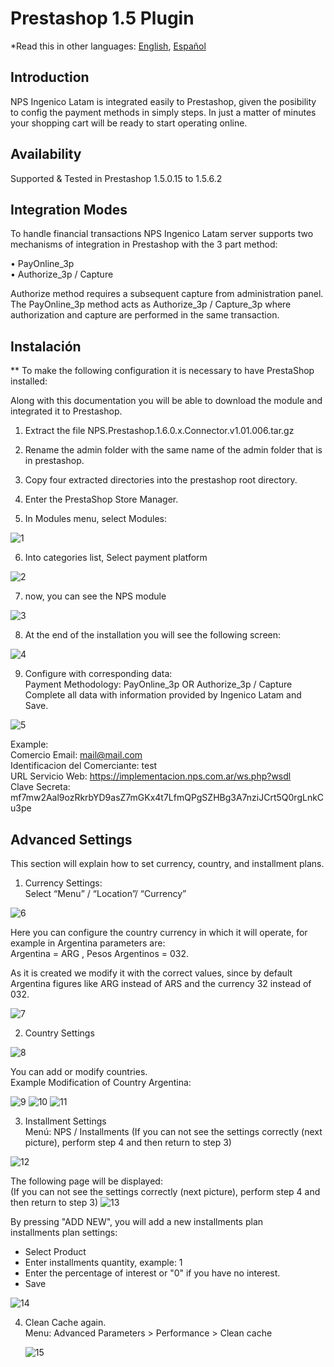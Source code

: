 # Prestashop 1.5 Plugin

*Read this in other languages: [English](README.md), [Español](README.es.md)

## Introduction

NPS Ingenico Latam is integrated easily to Prestashop, given the posibility to config the payment methods in simply steps. In just a matter of minutes your shopping cart will be ready to start operating online.

## Availability

Supported & Tested in Prestashop 1.5.0.15 to 1.5.6.2

## Integration Modes

To handle financial transactions NPS Ingenico Latam server supports two mechanisms of integration in Prestashop with the 3 part method:     

•	PayOnline_3p  
•	Authorize_3p / Capture 

Authorize method requires a subsequent capture from administration panel.       
The PayOnline_3p method acts as Authorize_3p / Capture_3p where authorization and capture are performed in the same transaction.        


## Instalación

** To make the following configuration it is necessary to have PrestaShop installed: 

Along with this documentation you will be able to download the module and integrated it to Prestashop.

1. Extract the file NPS.Prestashop.1.6.0.x.Connector.v1.01.006.tar.gz

2. Rename the admin folder with the same name of the admin folder that is in prestashop.

3. Copy four extracted directories into the prestashop root directory.

4. Enter the PrestaShop Store Manager.

5. In Modules menu, select Modules:

  ![1](https://cloud.githubusercontent.com/assets/24914148/25497145/fb4e84b4-2b59-11e7-855f-aa7f03ac9818.png)

6. Into categories list, Select payment platform

  ![2](https://cloud.githubusercontent.com/assets/24914148/25497146/fb5a29cc-2b59-11e7-8293-a3e4babac965.png)

7. now, you can see the NPS module

  ![3](https://cloud.githubusercontent.com/assets/24914148/25497147/fb7b3964-2b59-11e7-8f65-052c30cca726.png)

8.	At the end of the installation you will see the following screen:

  ![4](https://cloud.githubusercontent.com/assets/24914148/25497148/fb80d98c-2b59-11e7-89aa-fea05c2df69c.png)

9.	Configure with corresponding data:   
  Payment Methodology: PayOnline_3p OR Authorize_3p / Capture   
  Complete all data with information provided by Ingenico Latam and Save.   

  ![5](https://cloud.githubusercontent.com/assets/24914148/25497149/fb8f0f5c-2b59-11e7-8358-ad93fdbe80d7.png)

  Example:    
   Comercio Email: mail@mail.com       
   Identificacion del Comerciante: test        
   URL Servicio Web: https://implementacion.nps.com.ar/ws.php?wsdl     
   Clave Secreta: mf7mw2Aal9ozRkrbYD9asZ7mGKx4t7LfmQPgSZHBg3A7nziJCrt5Q0rgLnkCu3pe    


## Advanced Settings

This section will explain how to set currency, country, and installment plans.

1.	Currency Settings:        
  Select “Menu” / “Location”/ “Currency”

  ![6](https://cloud.githubusercontent.com/assets/24914148/25497136/fb0eb6ae-2b59-11e7-87ce-b946f0fe7279.png)

  Here you can configure the country currency in which it will operate, for example in Argentina parameters are:    
  Argentina = ARG   ,  Pesos Argentinos = 032.        
  
  As it is created we modify it with the correct values, since by default Argentina figures like ARG instead of ARS and the currency 32 instead of 032.
  
  ![7](https://cloud.githubusercontent.com/assets/24914148/25497135/fb0eb780-2b59-11e7-9b25-7901d5f31dec.png)

2. Country Settings

  ![8](https://cloud.githubusercontent.com/assets/24914148/25497137/fb102322-2b59-11e7-98c6-e127ac203503.png)

  You can add or modify countries.       
  Example Modification of Country Argentina:
  
  ![9](https://cloud.githubusercontent.com/assets/24914148/25497138/fb12bfec-2b59-11e7-871e-bc76425b81d4.png)
  ![10](https://cloud.githubusercontent.com/assets/24914148/25497139/fb16eeb4-2b59-11e7-98ef-f1ee0fcbeeab.png)
  ![11](https://cloud.githubusercontent.com/assets/24914148/25497140/fb1ec968-2b59-11e7-964c-d21fbfd647b4.png)

3. Installment Settings   
  Menú: NPS / Installments (If you can not see the settings correctly (next picture), perform step 4 and then return to step 3)

  ![12](https://cloud.githubusercontent.com/assets/24914148/25497142/fb45bb4a-2b59-11e7-9b7f-304d30e87513.png)
  
  The following page will be displayed:        
  (If you can not see the settings correctly (next picture), perform step 4 and then return to step 3)
  ![13](https://cloud.githubusercontent.com/assets/24914148/25497141/fb455b28-2b59-11e7-9dba-199dc92c1b69.png)

  By pressing "ADD NEW", you will add a new installments plan   
  installments plan settings:   
  + Select Product  
  + Enter installments quantity, example: 1   
  + Enter the percentage of interest or "0" if you have no interest.  
  + Save    
        
  ![14](https://cloud.githubusercontent.com/assets/24914148/25497143/fb484e32-2b59-11e7-9bf2-8b6b0ec3a14e.png)

4.	Clean Cache again.      
    Menu: Advanced Parameters > Performance > Clean cache

    ![15](https://cloud.githubusercontent.com/assets/24914148/25497144/fb4aa83a-2b59-11e7-9e76-ad61298853c9.png)
